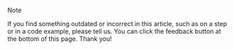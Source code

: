
> [!NOTE]
> If you find something outdated or incorrect in this article, such as on a step or in a code example, please tell us. You can click the feedback button at the bottom of this page. Thank you!

